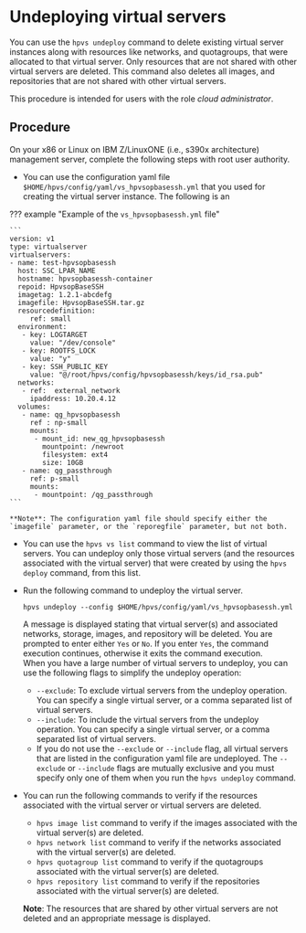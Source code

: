 # Undeploying virtual servers

You can use the `hpvs undeploy` command to delete existing virtual server instances along with resources like networks, and quotagroups, that were allocated to that virtual server. Only resources that are not shared with other virtual servers are deleted. This command also deletes all images, and repositories that are not shared with other virtual servers.

This procedure is intended for users with the role _cloud administrator_.

## Procedure

On your x86 or Linux on IBM Z/LinuxONE (i.e., s390x architecture) management server, complete the following steps with root user authority.

- You can use the configuration yaml file `$HOME/hpvs/config/yaml/vs_hpvsopbasessh.yml` that you used for creating the virtual server instance. The following is an


??? example "Example of the `vs_hpvsopbasessh.yml` file"

    ```
    version: v1
    type: virtualserver
    virtualservers:
    - name: test-hpvsopbasessh
      host: SSC_LPAR_NAME
      hostname: hpvsopbasessh-container
      repoid: HpvsopBaseSSH
      imagetag: 1.2.1-abcdefg
      imagefile: HpvsopBaseSSH.tar.gz
      resourcedefinition:
         ref: small
      environment:
       - key: LOGTARGET
         value: "/dev/console"
       - key: ROOTFS_LOCK
         value: "y"
       - key: SSH_PUBLIC_KEY
         value: "@/root/hpvs/config/hpvsopbasessh/keys/id_rsa.pub"
      networks:
       - ref:  external_network
         ipaddress: 10.20.4.12
      volumes:
       - name: qg_hpvsopbasessh
         ref : np-small
         mounts:
          - mount_id: new_qg_hpvsopbasessh
            mountpoint: /newroot
            filesystem: ext4
            size: 10GB
       - name: qg_passthrough
         ref: p-small
         mounts:
          - mountpoint: /qg_passthrough
    ```

    **Note**: The configuration yaml file should specify either the `imagefile` parameter, or the `reporegfile` parameter, but not both.

- You can use the `hpvs vs list` command to view the list of virtual servers. You can undeploy only those virtual servers (and the  resources associated with the virtual server) that were created by using the `hpvs deploy` command, from this list.

- Run the following command to undeploy the virtual server.  
   ```
   hpvs undeploy --config $HOME/hpvs/config/yaml/vs_hpvsopbasessh.yml
   ```
   A message is displayed stating that virtual server(s) and associated networks, storage, images, and repository will be deleted. You are prompted to enter either `Yes` or `No`. If you enter `Yes`, the command execution continues, otherwise it exits the command execution.   
   When you have a large number of virtual servers to undeploy, you can use the following flags to simplify the undeploy operation:

   * `--exclude`: To exclude virtual servers from the undeploy operation. You can specify a single virtual server, or a comma separated list of virtual servers.
   * `--include`: To include the virtual servers from the undeploy operation. You can specify a single virtual server, or a comma separated list of virtual servers.
   * If you do not use the `--exclude` or `--include` flag, all virtual servers that are listed in the configuration yaml file are undeployed. The `--exclude` or `--include` flags are mutually exclusive and you must specify only one of them when you run the `hpvs undeploy` command.

- You can run the following commands to verify if the resources associated with the virtual server or virtual servers are deleted.
   * `hpvs image list` command to verify if the images associated with the virtual server(s) are deleted.
   * `hpvs network list` command to verify if the networks associated with the virtual server(s) are deleted.
   * `hpvs quotagroup list` command to verify if the quotagroups associated with the virtual server(s) are deleted.
   * `hpvs repository list` command to verify if the repositories associated with the virtual server(s) are deleted.

   **Note**: The resources that are shared by other virtual servers are not deleted and an appropriate message is displayed.
